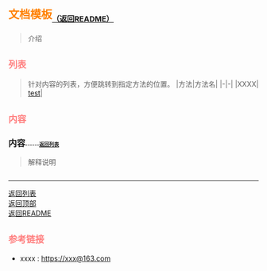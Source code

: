 # <span id='top' style='font-size:22px;color:#ff8000;'>文档模板</span><sub style='font-size:15px;'>[（返回README）](/README.md)</sub>

> 介绍

## <span style='font-size:18px;color:#ff8080;' id='list'>列表</span>

> 针对内容的列表，方便跳转到指定方法的位置。
> |方法|方法名|
> |-|-|
> |XXXX| [test](#test)|

## <span style='font-size:18px;color:#ff8080;'>内容</span>

### <span style='font-size:17px;' id='test'>内容</span><span style='font-size:10px;'>------[返回列表](#list)</span>

> 解释说明

```JavaScript
```

-----
[返回列表](#list)<br/>
[返回顶部](#top)<br/>
[返回README](/README.md)

## <span style='font-size:18px;color:#ff8080;'>参考链接</span>

- xxxx : <https://xxx@163.com>